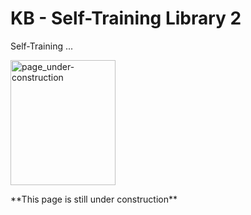 # KB - Self-Training Library 2

Self-Training ...

<p align="left">
    <img src="../../images/page_under-construction.png" alt="page_under-construction" style="height:200px; width:168px;"/>
</p>
**This page is still under construction**



